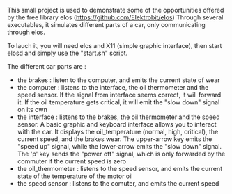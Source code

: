 This small project is used to demonstrate some of the opportunities offered by the free library elos (https://github.com/Elektrobit/elos)
Through several executables, it simulates different parts of a car, only communicating through elos.

To lauch it, you will need elos and X11 (simple graphic interface), then start elosd and simply use the "start.sh" script.

The different car parts are :
- the brakes : listen to the computer, and emits the current state of wear
- the computer : listens to the interface, the oil thermometer and the speed sensor. If the signal from interface seems correct, it will forward it. If the oil temperature gets critical, it will emit the "slow down" signal on its own
- the interface : listens to the brakes, the oil thermometer and the speed sensor. A basic graphic and keyboard interface allows you to interact with the car. It displays the oil_temperature (normal, high, critical), the current speed, and the brakes wear. The upper-arrow key emits the "speed up" signal, while the lower-arrow emits the "slow down" signal. The 'p' key sends the "power off" signal, which is only forwarded by the commuter if the current speed is zero
- the oil_thermometer : listens to the speed sensor, and emits the current state of the temperature of the motor oil
- the speed sensor : listens to the comuter, and emits the current speed

